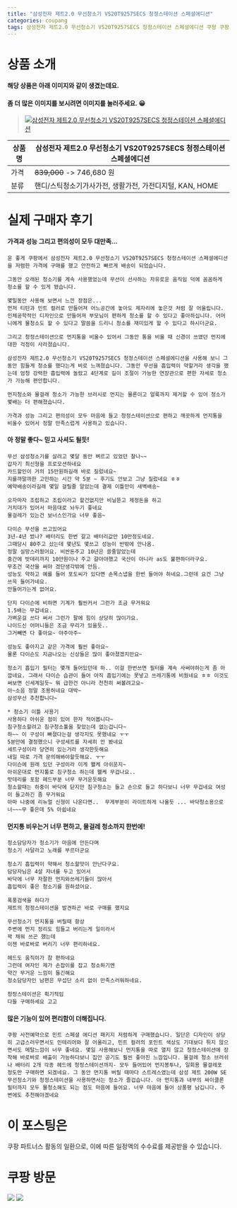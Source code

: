 ```yaml
---
title: "삼성전자 제트2.0 무선청소기 VS20T9257SECS 청정스테이션 스페셜에디션"
categories: coupang
tags: 삼성전자 제트2.0 무선청소기 VS20T9257SECS 청정스테이션 스페셜에디션 쿠팡 쿠팡파트너스
---
```

# 상품 소개
#### 해당 상품은 아래 이미지와 같이 생겼는데요. 
#### 좀 더 많은 이미지를 보시려면 이미지를 눌러주세요. 😀
> [![삼성전자 제트2.0 무선청소기 VS20T9257SECS 청정스테이션 스페셜에디션](https://static.coupangcdn.com/image/affiliate/banner/9f0dee00df6f6270ef119f15c4d0a321@2x.jpg)](https://coupa.ng/bO0Ds7)

상품명 | 삼성전자 제트2.0 무선청소기 VS20T9257SECS 청정스테이션 스페셜에디션
-------|-------
가격 | ~~839,000~~ -> 746,680 원
분류 | 핸디/스틱청소기가사가전, 생활가전, 가전디지털, KAN, HOME

# 실제 구매자 후기

####    가격과 성능 그리고 편의성이 모두 대만족...
    운 좋게 쿠팡에서 삼성전자 제트2.0 무선청소기 VS20T9257SECS 청정스테이션 스페셜에디션을 저렴한 가격에 구매를 했고 안전하고 빠르게 배송이 되었습니다.
    
    그동안 오래된 청소기를 계속 사용했었는데 무선이 선사하는 자유로운 움직임 덕에 꼼꼼하게 청소를 할 수 있게 됐습니다.
    
    몇일동안 사용해 보면서 느낀 장점은...
    먼저 티탄과 민트 컬러로 만들어져 어느공간에 놓아도 제자리에 놓은것 처럼 잘 어울립니다.
    인체공학적인 디자인으로 만들어져 부모님이 편하게 청소를 할 수 있다고 좋아하십니다. 어머니에게 물청소도 할 수 있다고 말씀을 드리니 청소를 재미있게 할 수 있다고 하시더군요.
    
    그리고 청정스테이션으로 먼지통을 비울수 있어서 그동안 통을 비울 때 신경이 쓰였던 먼지에 대한 걱정이 사라졌습니다.
    
    삼성전자 제트2.0 무선청소기 VS20T9257SECS 청정스테이션 스페셜에디션을 사용해 보니 그동안 힘들게 청소를 했다는게 바로 느껴졌습니다. 그동안 무선을 흡입력이 약할거라 생각을 했는데 엄청 강력한 흡입력에 놀랐고 4단계로 길이 조절이 가능한 연장관으로 편한 자세로 청소가 가능해 편안합니다.
    
    먼지청소와 물걸래 청소가 가능한 브러시로 먼지는 물론이고 얼룩까지 제거할 수 있어 청소가 몇배는 더 편해졌습니다.
    
    가격과 성능 그리고 편의성이 모두 마음에 들고 청정스테이션으로 편하고 깨끗하게 먼지통을 비울수 있어서 정말 만족스럽게 사용하고 있습니다.

####    아 정말 좋다~ 믿고 사셔도 될듯!
    무선 삼성청소기를 살려고 몇달 동안 벼르고 있었던 찰나~~
    갑자기 최신형을 프로모션하네요
    카드할인이 거의 15만원하길래 바로 질렀네요~ 
    지를까말까한 고민하는 시간 약 5분 ~ 후기도 안보고 그냥 질렀네요 ㅎㅎ 
    예약배송이라길래 몇일 걸릴줄 알았는데 결제 이틀만이 새벽배송~
    
    오자마자 조립하고 조립이라고 할건없지만 비닐뜯고 제정돈을 하고 
    거치대가 있어서 마음대로 놔두기 좋네요
    물걸레가 있는건 보너스인가요 너무 좋음~ 
    
    다이슨 무선을 쓰고있어요 
    3년-4년 썼나? 배터리도 한번 갈고 배터리값만 10만정도네요.
    그때당시 80주고 샀는데 몇년도 몇쓰고 성능이 반밖에 안나옴. 
    정말 실망스러웠어요. 비싼돈주고 10년은 쓸줄알았는데 
    중간에 밧데리까지 10만원이나 주고 갈아야했고 국산이 아니라 as도 불편하더라구요. 
    무조건 국산을 써야 겠단생각밖에 안듬.
    성능도 약하고 예를 들어 포도씨가 있다면 손목스냅을 한번 들어야 하네요.그런데 요건 그냥 쓰윽 들어가네요. 
    안들어가는게 없어요. 
    
    단지 다이슨에 비하면 기계가 훨씬커서 그런가 조금 무거워요 
    1.5배는 무겁네요. 
    가벼운걸 쓰다 써서 그런가 팔에 힘이 상당히 많이가요. 
    나이드신 어머니들은 조금 무리가 있을듯..
    그거빼면 다 좋아요~ 아주아주~
    
    성능도 좋아지고 같은 가격에 훨씬 좋아요~
    물론 다이슨도 지금나오는 신상들은 많이 좋아졌겠지만요~
    
    청소기 흡입기 필터는 몇개 들어있던데 하.. 이걸 한번쓰면 필터를 계속 사써야하는게 좀 아깝네요. 그래서 다이슨 습관이 들어 아직 흡입기에는 못넣고 쓰레기통에 비웠네요 ㅎㅎ 이것도 써보면 신세계일듯~ 뭐 급한건 아니라 천천히 써볼려고요~ 
    아~소음 정말 조용허네요 대박~
    삼성무선 추천합니다~
    
    * 청소기 이틀 사용기
    사용하다 아쉬운 점이 있어 한자 적어봅니다~
    침구청소할려고 침구청소툴을 찾았는데 없는겁니다~ 
    하~~ 이 구성이 빠졌다는걸 생각지도 못했네요 ㅜㅜ
    5분만에 결정했으니 구성세트를 자세히 안 봤네요
    세트구성이라 당연히 있는거라 생각한듯해요
    내일 따로 가격 문의해봐야할듯해요. ㅜㅜ 
    다이슨에 원래 있던 구성이라 이게 왤케 아쉬운지~
    아쉬운대로 먼지툴로 침구청소 하는데 왤케 무겁나요.. 
    밧데리를 포함 헤드부분 너무 무거운듯해요 
    청소할때는 하중이 바닥에 닫지만 침구청소는 들고 손으로 들고 하다보니 너무 무겁네요 여성이 들고하긴 좀 무거워요
    아마 나중에 리뉴얼 신형이 나온다면..  무게부분이 라이트하게 나올듯 ... 바닥청소용으로 너~~~무 좋은데 5% 아쉽네요

####    먼지통 비우는거 너무 편하고, 물걸레 청소까지 한번에!
    청소담당자가 청소기가 마음에 안든다며 
    청소기 사달라고 노래를 부르더군요
    
    청소기 흡입력이 약해서 청소할맛이 안난다구요. 
    담당자님은 4살 자녀를 두고 있어서 
    바닥에 너무 자잘한 먼지와쓰레기들이 많아서
    흡입력이 좋은 청소기를 원하셨어요. 
    
    폭풍검색을 하다가 
    제트의 청정스테이션을 발견하곤 바로 구매를 했지요 
    
    무선청소기 먼지통을 버릴때 항상 
    주변에 먼지 정리도 힘들고 버리는게 일이라서 
    꽉 채워 쓰곤 했는데 
    이젠 바로바로 버리기 너무 편리하네요. 
    
    헤드도 움직이가 참 편하네요 
    그런데 여자인 제가 손잡이를 잡고 청소하기엔 
    약간 무거운 느낌이 들긴해요 
    청소담당자인 남편은 무섭단 소리 없이 만족스러워하네요. 
    
    청정스테이션은 획기적임 
    다들 구매하세요 고고

####    많은 기능이 있어 편리함이 더해집니다.
    쿠팡 사전예약으로 민트 스페셜 에디션 패키지 저렴하게 구매했습니다. 일단은 디자인이 상당히 고급스러우면서도 인테리어와 잘 어울리고, 민트 컬러의 포인트 색상도 기대보다 튀지 않으면서도 메탈느낌이 너무 좋네요. 몇일 사용해보니 먼지통을 따로 열지 않고 청정스테이션에 장착해 바로바로 배출이 가능하다보니 집안 공기도 훨씬 좋아진 느낌입니다. 물걸레 청소 브러쉬나 배터리 2개 각종 헤드에 청정스테이션까지- 모두 들어있어 먼지봉투나, 일회용 물걸레포 정도만 구매하면 되겠네요. 그 동안 먼지통 버릴 때마다 스트레스였는데 ﻿삼성 제트 200W SE 무선청소기와 청정스테이션을 사용하면서는 청소가 즐겁습니다. 아 먼지통과 내부의 싸이클론 필터까지 모두 물청소해도 되는 점도 마음에 들어요. 너무 마음에 들어 상품평 남깁니다. 주변에도 추천해야겠네요

# 이 포스팅은
쿠팡 파트너스 활동의 일환으로, 이에 따른 일정액의 수수료를 제공받을 수 있습니다.

# 쿠팡 방문
[![](https://ads-partners.coupang.com/banners/404218?subId=&traceId=V0-301-bae0f72e5e59e45f-I404218&w=728&h=90)](https://coupa.ng/bOXH5d)
[![](https://ads-partners.coupang.com/banners/404240?subId=&traceId=V0-301-371ae01f4226dec2-I404240&w=728&h=90)](https://coupa.ng/bOXIeg)

